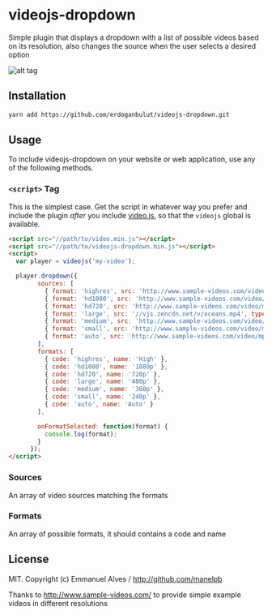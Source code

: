 # videojs-dropdown

Simple plugin that displays a dropdown with a list of possible videos based on its resolution, also changes the source when the user selects a desired option

![alt tag](https://raw.githubusercontent.com/manelpb/videojs-qualityselector/master/screenshot.png)

## Installation

```sh
yarn add https://github.com/erdoganbulut/videojs-dropdown.git
```

## Usage

To include videojs-dropdown on your website or web application, use any of the following methods.

### `<script>` Tag

This is the simplest case. Get the script in whatever way you prefer and include the plugin _after_ you include [video.js][videojs], so that the `videojs` global is available.

```html
<script src="//path/to/video.min.js"></script>
<script src="//path/to/videojs-dropdown.min.js"></script>
<script>
  var player = videojs('my-video');

  player.dropdown({
        sources: [
          { format: 'highres', src: 'http://www.sample-videos.com/video/mp4/720/big_buck_bunny_720p_1mb.mp4', type: 'video/mp4'},
          { format: 'hd1080', src: 'http://www.sample-videos.com/video/mp4/720/big_buck_bunny_720p_1mb.mp4', type: 'video/mp4'},
          { format: 'hd720', src: 'http://www.sample-videos.com/video/mp4/480/big_buck_bunny_480p_1mb.mp4', type: 'video/mp4'},
          { format: 'large', src: '//vjs.zencdn.net/v/oceans.mp4', type: 'video/mp4'},
          { format: 'medium', src: 'http://www.sample-videos.com/video/mp4/480/big_buck_bunny_480p_1mb.mp4', type: 'video/mp4'},
          { format: 'small', src: 'http://www.sample-videos.com/video/mp4/480/big_buck_bunny_480p_1mb.mp4', type: 'video/mp4'},
          { format: 'auto', src: 'http://www.sample-videos.com/video/mp4/720/big_buck_bunny_720p_1mb.mp4', type: 'video/mp4'}
        ],
        formats: [
          { code: 'highres', name: 'High' },
          { code: 'hd1080', name: '1080p' },
          { code: 'hd720', name: '720p' },
          { code: 'large', name: '480p' },
          { code: 'medium', name: '360p' },
          { code: 'small', name: '240p' },
          { code: 'auto', name: 'Auto' }
        ],

        onFormatSelected: function(format) {
          console.log(format);
        }
      });
</script>
```

### Sources

An array of video sources matching the formats

### Formats

An array of possible formats, it should contains a code and name


## License

MIT. Copyright (c) Emmanuel Alves / http://github.com/manelpb

Thanks to http://www.sample-videos.com/ to provide simple example videos in different resolutions


[videojs]: http://videojs.com/
